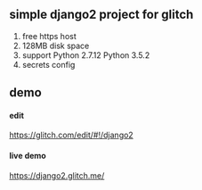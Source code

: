 simple django2 project for glitch
---

1. free https host
2. 128MB disk space
3. support Python 2.7.12
           Python 3.5.2
4. secrets config


demo
---
#### edit
https://glitch.com/edit/#!/django2

#### live demo
https://django2.glitch.me/
